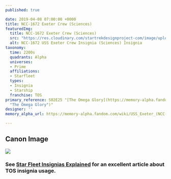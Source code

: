 ```yaml
---
published: true

date: 2019-04-08 07:00:00 +0000
title: NCC-1672 Exeter Crew (Sciences)
featuredImg:
  title: NCC-1672 Exeter Crew (Sciences)
  src: "https://res.cloudinary.com/startrekdesignproject-com/image/upload/v1554858534/NCC-1672-Exeter_Sciences.png"
  alt: NCC-1672 USS Exeter Crew Insignia (Sciences) Insignia
taxonomy:
  time: 2200s
  quadrants: Alpha
  universes:
  - Prime
  affiliations:
  - Starfleet
  types:
  - Insignia
  - Starship
  franchise: TOS
primary_reference: S02E25 "[The Omega Glory](https://memory-alpha.fandom.com/wiki/The_Omega_Glory
  "The Omega Glory")"
designer: ''
memory_alpha_url: https://memory-alpha.fandom.com/wiki/USS_Exeter_(NCC-1672)

---
```

## Canon Image

![](https://res.cloudinary.com/startrekdesignproject-com/image/upload/v1554756189/NCC-1672-Exeter_Sciences_1.jpg)

### See [Star Fleet Insignias Explained](http://www.startrek.com/article/starfleet-insignia-explained) for an excellent article about TOS insignia usage.